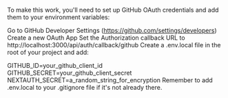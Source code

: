 To make this work, you'll need to set up GitHub OAuth credentials and add them to your environment variables:

Go to GitHub Developer Settings (https://github.com/settings/developers)
Create a new OAuth App
Set the Authorization callback URL to http://localhost:3000/api/auth/callback/github
Create a .env.local file in the root of your project and add:

GITHUB_ID=your_github_client_id
GITHUB_SECRET=your_github_client_secret
NEXTAUTH_SECRET=a_random_string_for_encryption
Remember to add .env.local to your .gitignore file if it's not already there.
